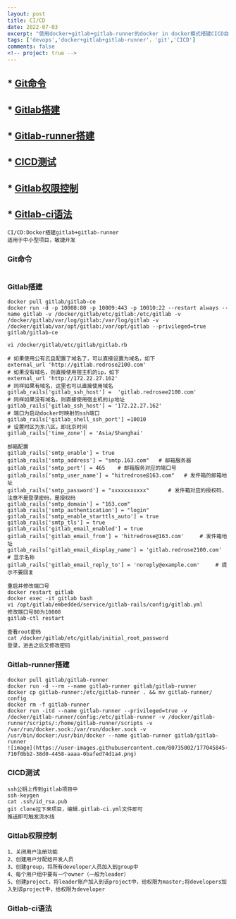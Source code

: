 ```yaml
---
layout: post
title: CI/CD
date: 2022-07-03
excerpt: "使用docker+gitlab+gitlab-runner的docker in docker模式搭建CICD自动化流程，适用于敏捷开发"
tags: ['devops','docker+gitlab+gitlab-runner'，'git','CICD']
comments: false
<!-- project: true -->
---
```

## * <a href='#a'>Git命令</a> 
## * <a href='#b'>Gitlab搭建</a>  
## * <a href='#c'>Gitlab-runner搭建</a>   
## * <a href='#d'>CICD测试</a> 
## * <a href='#e'>Gitlab权限控制</a> 
## * <a href='#f'>Gitlab-ci语法</a> 


```
CI/CD:Docker搭建gitlab+gitlab-runner
适用于中小型项目，敏捷开发
```

### <span id='a'>Git命令</span>
```
```

### <span id='b'>Gitlab搭建</span>
```
docker pull gitlab/gitlab-ce
docker run -d -p 10008:80 -p 10009:443 -p 10010:22 --restart always --name gitlab -v /docker/gitlab/etc/gitlab:/etc/gitlab -v /docker/gitlab/var/log/gitlab:/var/log/gitlab -v /docker/gitlab/var/opt/gitlab:/var/opt/gitlab --privileged=true gitlab/gitlab-ce

vi /docker/gitlab/etc/gitlab/gitlab.rb

# 如果使用公有云且配置了域名了，可以直接设置为域名，如下
external_url 'http://gitlab.redrose2100.com'
# 如果没有域名，则直接使用宿主机的ip，如下
external_url 'http://172.22.27.162'  
# 同样如果有域名，这里也可以直接使用域名
gitlab_rails['gitlab_ssh_host'] =  'gitlab.redrosee2100.com'
# 同样如果没有域名，则直接使用宿主机的ip地址
gitlab_rails['gitlab_ssh_host'] = '172.22.27.162'
# 端口为启动docker时映射的ssh端口
gitlab_rails['gitlab_shell_ssh_port'] =10010 
# 设置时区为东八区，即北京时间
gitlab_rails['time_zone'] = 'Asia/Shanghai'  

邮箱配置
gitlab_rails['smtp_enable'] = true
gitlab_rails['smtp_address'] = "smtp.163.com"   # 邮箱服务器
gitlab_rails['smtp_port'] = 465    # 邮箱服务对应的端口号
gitlab_rails['smtp_user_name'] = "hitredrose@163.com"   # 发件箱的邮箱地址
gitlab_rails['smtp_password'] = "xxxxxxxxxxx"      # 发件箱对应的授权码，注意不是登录密码，是授权码
gitlab_rails['smtp_domain'] = "163.com"
gitlab_rails['smtp_authentication'] = "login"
gitlab_rails['smtp_enable_starttls_auto'] = true
gitlab_rails['smtp_tls'] = true
gitlab_rails['gitlab_email_enabled'] = true
gitlab_rails['gitlab_email_from'] = 'hitredrose@163.com'     # 发件箱地址
gitlab_rails['gitlab_email_display_name'] = 'gitlab.redrose2100.com'    # 显示名称
gitlab_rails['gitlab_email_reply_to'] = 'noreply@example.com'     # 提示不要回复

重启并修改端口号
docker restart gitlab
docker exec -it gitlab bash
vi /opt/gitlab/embedded/service/gitlab-rails/config/gitlab.yml
修改端口号80为10008
gitlab-ctl restart

查看root密码
cat /docker/gitlab/etc/gitlab/initial_root_password
登录，进去之后又修改密码
```

### <span id='c'>Gitlab-runner搭建</span>
```
docker pull gitlab/gitlab-runner
docker run -d --rm --name gitlab-runner gitlab/gitlab-runner
docker cp gitlab-runner:/etc/gitlab-runner . && mv gitlab-runner/ config
docker rm -f gitlab-runner
docker run -itd --name gitlab-runner --privileged=true -v /docker/gitlab-runner/config:/etc/gitlab-runner -v /docker/gitlab-runner/scripts/:/home/gitlab-runner/scripts -v /var/run/docker.sock:/var/run/docker.sock -v /usr/bin/docker:/usr/bin/docker --name gitlab-runner gitlab/gitlab-runner
![image](https://user-images.githubusercontent.com/80735002/177045845-710f0bb2-38d0-4458-aaaa-0bafed74d1a4.png)
```
### <span id='d'>CICD测试</span>
```
ssh公钥上传到gitlab项目中
ssh-keygen 
cat .ssh/id_rsa.pub
git clone拉下来项目，编辑.gitlab-ci.yml文件即可
推送即可触发流水线
```

### <span id='e'>Gitlab权限控制</span>
```
1、关闭用户注册功能
2、创建用户分配给开发人员
3、创建group，将所有developer人员加入到group中
4、每个用户组中要有一个owner（一般为leader）
5、创建project，将leader账户加入到该project中，给权限为master;将developers加入到该project中，给权限为developer
```

### <span id='f'>Gitlab-ci语法</span>
```
```

